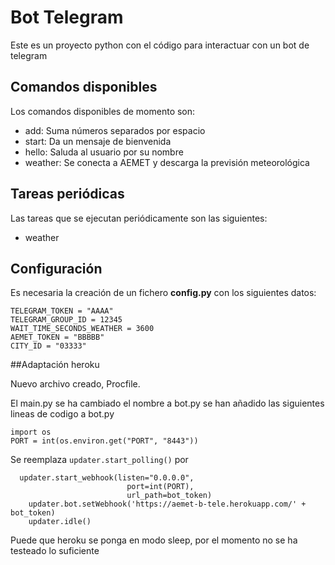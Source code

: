 # Bot Telegram

Este es un proyecto python con el código para interactuar con un bot de telegram

## Comandos disponibles

Los comandos disponibles de momento son:

- add: Suma números separados por espacio
- start: Da un mensaje de bienvenida
- hello: Saluda al usuario por su nombre
- weather: Se conecta a AEMET y descarga la previsión meteorológica

## Tareas periódicas

Las tareas que se ejecutan periódicamente son las siguientes:

- weather

## Configuración

Es necesaria la creación de un fichero **config.py** con los siguientes datos:

```
TELEGRAM_TOKEN = "AAAA"
TELEGRAM_GROUP_ID = 12345
WAIT_TIME_SECONDS_WEATHER = 3600
AEMET_TOKEN = "BBBBB"
CITY_ID = "03333"
```


##Adaptación heroku

Nuevo archivo creado, Procfile.

El main.py se ha cambiado el nombre a bot.py
se han añadido las siguientes lineas de codigo a bot.py

```
import os
PORT = int(os.environ.get("PORT", "8443"))
```
Se reemplaza ```updater.start_polling()``` por
```
  updater.start_webhook(listen="0.0.0.0",
                          port=int(PORT),
                          url_path=bot_token)
    updater.bot.setWebhook('https://aemet-b-tele.herokuapp.com/' + bot_token)
    updater.idle()
```
Puede que heroku se ponga en modo sleep, por el momento no se ha testeado lo suficiente



